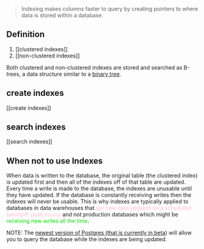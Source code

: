 > Indexing makes columns faster to query by creating pointers to where data is stored within a database.

## Definition

1. [[clustered indexes]]
2. [[non-clustered indexes]]

Both clustered and non-clustered indexes are stored and searched as B-trees, a data structure similar to a [binary tree](https://en.wikipedia.org/wiki/Binary_tree).


## **create indexes**
[[create indexes]]

## **search indexes**
[[search indexes]]

## **When not to use Indexes**

When data is written to the database, the original table (the clustered index) is updated first and then all of the indexes off of that table are updated. Every time a write is made to the database, the indexes are unusable until they have updated. If the database is constantly receiving writes then the indexes will never be usable. This is why indexes are typically applied to databases in data warehouses that <font color = 'pink'>get new data updated on a scheduled basis(off-peak hours)</font> and not production databases which might be <font color = 'jade'>receiving new writes all the time</font>.

NOTE: The [newest version of Postgres (that is currently in beta](https://www.postgresql.org/about/news/1943/)) will allow you to query the database while the indexes are being updated.

